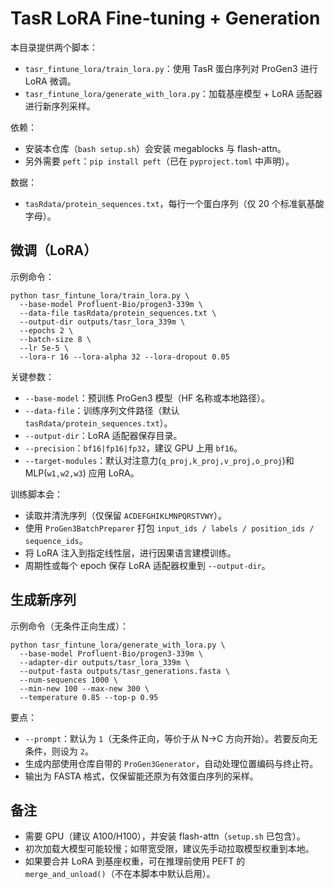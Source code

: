 # TasR LoRA Fine-tuning + Generation

本目录提供两个脚本：

- `tasr_fintune_lora/train_lora.py`：使用 TasR 蛋白序列对 ProGen3 进行 LoRA 微调。
- `tasr_fintune_lora/generate_with_lora.py`：加载基座模型 + LoRA 适配器进行新序列采样。

依赖：
- 安装本仓库（`bash setup.sh`）会安装 megablocks 与 flash-attn。
- 另外需要 `peft`：`pip install peft`（已在 `pyproject.toml` 中声明）。

数据：
- `tasRdata/protein_sequences.txt`，每行一个蛋白序列（仅 20 个标准氨基酸字母）。

## 微调（LoRA）

示例命令：

```
python tasr_fintune_lora/train_lora.py \
  --base-model Profluent-Bio/progen3-339m \
  --data-file tasRdata/protein_sequences.txt \
  --output-dir outputs/tasr_lora_339m \
  --epochs 2 \
  --batch-size 8 \
  --lr 5e-5 \
  --lora-r 16 --lora-alpha 32 --lora-dropout 0.05
```

关键参数：
- `--base-model`：预训练 ProGen3 模型（HF 名称或本地路径）。
- `--data-file`：训练序列文件路径（默认 `tasRdata/protein_sequences.txt`）。
- `--output-dir`：LoRA 适配器保存目录。
- `--precision`：`bf16|fp16|fp32`，建议 GPU 上用 `bf16`。
- `--target-modules`：默认对注意力(`q_proj,k_proj,v_proj,o_proj`)和 MLP(`w1,w2,w3`) 应用 LoRA。

训练脚本会：
- 读取并清洗序列（仅保留 `ACDEFGHIKLMNPQRSTVWY`）。
- 使用 `ProGen3BatchPreparer` 打包 `input_ids / labels / position_ids / sequence_ids`。
- 将 LoRA 注入到指定线性层，进行因果语言建模训练。
- 周期性或每个 epoch 保存 LoRA 适配器权重到 `--output-dir`。

## 生成新序列

示例命令（无条件正向生成）：

```
python tasr_fintune_lora/generate_with_lora.py \
  --base-model Profluent-Bio/progen3-339m \
  --adapter-dir outputs/tasr_lora_339m \
  --output-fasta outputs/tasr_generations.fasta \
  --num-sequences 1000 \
  --min-new 100 --max-new 300 \
  --temperature 0.85 --top-p 0.95
```

要点：
- `--prompt`：默认为 `1`（无条件正向，等价于从 N->C 方向开始）。若要反向无条件，则设为 `2`。
- 生成内部使用仓库自带的 `ProGen3Generator`，自动处理位置编码与终止符。
- 输出为 FASTA 格式，仅保留能还原为有效蛋白序列的采样。

## 备注

- 需要 GPU（建议 A100/H100），并安装 flash-attn（`setup.sh` 已包含）。
- 初次加载大模型可能较慢；如带宽受限，建议先手动拉取模型权重到本地。
- 如果要合并 LoRA 到基座权重，可在推理前使用 PEFT 的 `merge_and_unload()`（不在本脚本中默认启用）。

